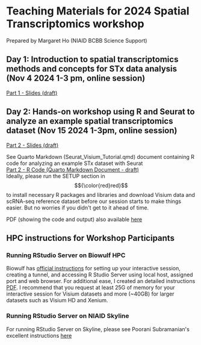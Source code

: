 # Teaching Materials for 2024 Spatial Transcriptomics workshop  
Prepared by Margaret Ho (NIAID BCBB Science Support)  

## Day 1: Introduction to spatial transcriptomics methods and concepts for STx data analysis (Nov 4 2024 1-3 pm, online session)  
[Part 1 - Slides (draft) ](https://github.com/user-attachments/files/17415223/STworkshop_2024draft_101024.pdf)  
 
## Day 2: Hands-on workshop using R and Seurat to analyze an example spatial transcriptomics dataset (Nov 15 2024 1-3pm, online session)  
[Part 2 - Slides (draft) ](https://github.com/user-attachments/files/17424848/STworkshop_part2_.2024draft_101524.pdf)

See Quarto Markdown (Seurat_Visium_Tutorial.qmd) document containing R code for analyzing an example STx dataset with Seurat  
[Part 2 - R Code (Quarto Markdown Document - draft)](https://github.com/margaretc-ho/BCBB_STx_workshop_2024/blob/fa6ba621c9ee5b98c162f61c45d6487519d9072e/Seurat_Visium_tutorial.qmd)    
Ideally, please run the SETUP section in $${\color{red}red}$$ to install necessary R packages and libraries and download Visium data and scRNA-seq reference dataset before our session starts to make things easier. But no worries if you didn't get to it ahead of time.   

PDF (showing the code and output) also available [here](https://github.com/user-attachments/files/17425039/Seurat_spatialvignette.pdf)


## HPC instructions for Workshop Participants 

### Running RStudio Server on Biowulf HPC
Biowulf has [official instructions](https://hpc.nih.gov/apps/rstudio-server.html) for setting up your interactive session, creating a tunnel, and accessing R Studio Server using local host, assigned port and web browser. For additional ease, I created an detailed instructions [PDF](https://github.com/margaretc-ho/BCBB_STx_workshop_2024/blob/98990cab36794cf9ad5786222eacaef35f6b779b/RStudioServer_on_Biowulf_instructions_082324MH.pdf).
I recommend that you request at least 25G of memory for your interactive session for Visium datasets and more (~40GB) for larger datasets such as Visium HD and Xenium.

### Running RStudio Server on NIAID Skyline
For running RStudio Server on Skyline, please see Poorani Subramanian's excellent instructions [here](https://github.com/niaid/hpcR/tree/main/rstudio_server)  
